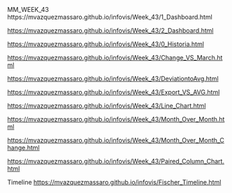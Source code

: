 <head>
MM_WEEK_43
</head>
https://mvazquezmassaro.github.io/infovis/Week_43/1_Dashboard.html

https://mvazquezmassaro.github.io/infovis/Week_43/2_Dashboard.html

https://mvazquezmassaro.github.io/infovis/Week_43/0_Historia.html

https://mvazquezmassaro.github.io/infovis/Week_43/Change_VS_March.html

https://mvazquezmassaro.github.io/infovis/Week_43/DeviationtoAvg.html

https://mvazquezmassaro.github.io/infovis/Week_43/Export_VS_AVG.html

https://mvazquezmassaro.github.io/infovis/Week_43/Line_Chart.html

https://mvazquezmassaro.github.io/infovis/Week_43/Month_Over_Month.html

https://mvazquezmassaro.github.io/infovis/Week_43/Month_Over_Month_Change.html

https://mvazquezmassaro.github.io/infovis/Week_43/Paired_Column_Chart.html

Timeline
https://mvazquezmassaro.github.io/infovis/Fischer_Timeline.html
